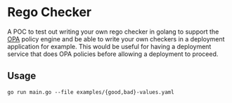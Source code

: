 # Rego Checker

A POC to test out writing your own rego checker in golang to support the [OPA](https://www.openpolicyagent.org/) policy 
engine and be able to write your own checkers in a deployment application for example. This would be useful for having 
a deployment service that does OPA policies before allowing a deployment to proceed.

## Usage 

`go run main.go --file examples/{good,bad}-values.yaml`